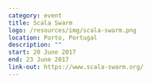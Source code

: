 ```yaml
---
category: event
title: Scala Swarm
logo: /resources/img/scala-swarm.png
location: Porto, Portugal
description: ""
start: 20 June 2017
end: 23 June 2017
link-out: https://www.scala-swarm.org/
---
```

